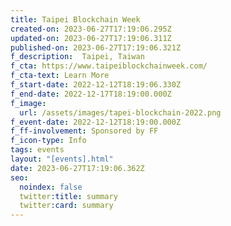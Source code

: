 ```yaml
---
title: Taipei Blockchain Week
created-on: 2023-06-27T17:19:06.295Z
updated-on: 2023-06-27T17:19:06.311Z
published-on: 2023-06-27T17:19:06.321Z
f_description:  Taipei, Taiwan
f_cta: https://www.taipeiblockchainweek.com/
f_cta-text: Learn More
f_start-date: 2022-12-12T18:19:06.330Z
f_end-date: 2022-12-17T18:19:00.000Z
f_image:
  url: /assets/images/tapei-blockchain-2022.png
f_event-date: 2022-12-12T18:19:00.000Z
f_ff-involvement: Sponsored by FF
f_icon-type: Info
tags: events
layout: "[events].html"
date: 2023-06-27T17:19:06.362Z
seo:
  noindex: false
  twitter:title: summary
  twitter:card: summary
---
```

